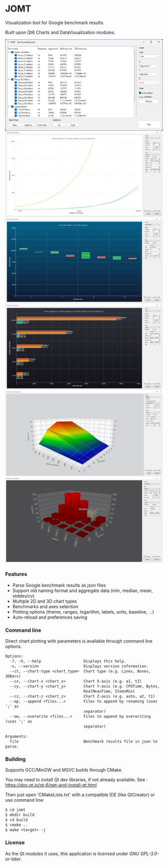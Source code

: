 
# JOMT

Visualization tool for Google benchmark results.

Built upon Qt6 Charts and DataVisualization modules.

![Screenshot_00](docs/screenshots/00.png)
![Screenshot_01](docs/screenshots/01.png)
![Screenshot_02](docs/screenshots/02.png)
![Screenshot_03](docs/screenshots/03.png)
![Screenshot_04](docs/screenshots/04.png)
![Screenshot_05](docs/screenshots/05.png)

### Features

- Parse Google benchmark results as json files
- Support old naming format and aggregate data (min, median, mean, stddev/cv)
- Multiple 2D and 3D chart types
- Benchmarks and axes selection
- Plotting options (theme, ranges, logarithm, labels, units, baseline, ...)
- Auto-reload and preferences saving

### Command line

Direct chart plotting with parameters is available through command line options.

```
Options:
  -?, -h, --help                   Displays this help.
  -v, --version                    Displays version information.
  --ct, --chart-type <chart_type>  Chart type (e.g. Lines, Boxes, 3DBars)
  --cx, --chart-x <chart_x>        Chart X-axis (e.g. a1, t2)
  --cy, --chart-y <chart_y>        Chart Y-axis (e.g. CPUTime, Bytes,
                                   RealMeanTime, ItemsMin)
  --cz, --chart-z <chart_z>        Chart Z-axis (e.g. auto, a2, t1)
  --ap, --append <files...>        Files to append by renaming (uses ';' as
                                   separator)
  --ow, --overwrite <files...>     Files to append by overwriting (uses ';' as
                                   separator)

Arguments:
  file                             Benchmark results file in json to parse.
```

### Building

Supports GCC/MinGW and MSVC builds through CMake.

You may need to install Qt dev libraries, if not already available.
See : https://doc.qt.io/qt-6/get-and-install-qt.html

Then just open 'CMakeLists.txt' with a compatible IDE (like QtCreator) or use command line:

    $ cd jomt
    $ mkdir build
    $ cd build
    $ cmake ..
    $ make <target> -j

### License

As the Qt modules it uses, this application is licensed under *GNU GPL-3.0-or-later*.

